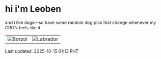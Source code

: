 # hi i'm Leoben

and i like dogs—so have some random dog pics that change whenever my CRON feels like it

|  |  |
|--------|----------|
| ![Borzoi](https://random-dog-vercel.vercel.app/api/random-borzoi?v=1760461993) | ![Labrador](https://random-dog-vercel.vercel.app/api/random-labrador?v=1760461993) |

Last updated: 2025-10-15 01:13 PHT
